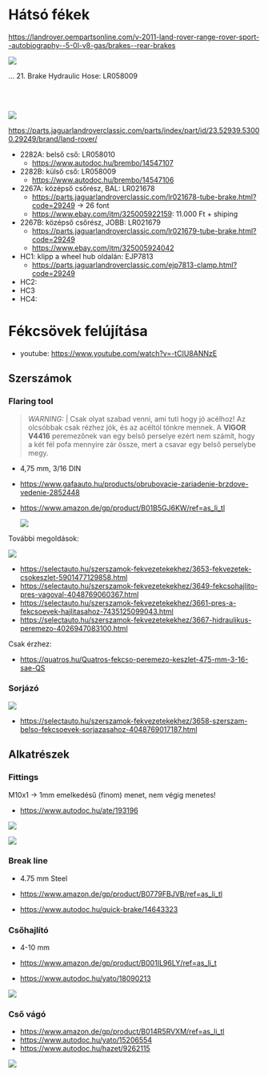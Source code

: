 



# Hátsó fékek

https://landrover.oempartsonline.com/v-2011-land-rover-range-rover-sport--autobiography--5-0l-v8-gas/brakes--rear-brakes

![](docs/image-2025-03-27-22-51-49.png)




...
21. Brake Hydraulic Hose: LR058009


<br>
<br>

![](docs/image-2025-03-27-23-36-34.png)

https://parts.jaguarlandroverclassic.com/parts/index/part/id/23.52939.53000.29249/brand/land-rover/

* 2282A: belső cső:  LR058010
  * https://www.autodoc.hu/brembo/14547107
* 2282B: külső cső: LR058009
  * https://www.autodoc.hu/brembo/14547106
* 2267A: középső csőrész, BAL: LR021678
  * https://parts.jaguarlandroverclassic.com/lr021678-tube-brake.html?code=29249 -> 26 font
  * https://www.ebay.com/itm/325005922159: 11.000 Ft + shiping
* 2267B: középső csőrész, JOBB: LR021679
  * https://parts.jaguarlandroverclassic.com/lr021679-tube-brake.html?code=29249
  * https://www.ebay.com/itm/325005924042
* HC1: klipp a wheel hub oldalán: EJP7813
  * https://parts.jaguarlandroverclassic.com/ejp7813-clamp.html?code=29249
* HC2:
* HC3
* HC4:



# Fékcsövek felújítása

* youtube:  https://www.youtube.com/watch?v=-tCIU8ANNzE

## Szerszámok 
### Flaring tool

>*WARNING:* | Csak olyat szabad venni, ami tuti hogy jó acélhoz! Az olcsóbbak csak rézhez jók, és az acéltól tönkre mennek. A **VIGOR V4416** peremezőnek van egy belső perselye ezért nem számít, hogy a két fél pofa mennyire zár össze, mert a csavar egy belső perselybe megy. 


* 4,75 mm, 3/16 DIN
  
* https://www.gafaauto.hu/products/obrubovacie-zariadenie-brzdove-vedenie-2852448
* https://www.amazon.de/gp/product/B01B5GJ6KW/ref=as_li_tl
  
  ![](docs/img22025-03-31-21-50-08img1.png)


További megoldások: 

![](docs/image-2025-04-19-20-27-00.png)

* https://selectauto.hu/szerszamok-fekvezetekekhez/3653-fekvezetek-csokeszlet-5901477129858.html
* https://selectauto.hu/szerszamok-fekvezetekekhez/3649-fekcsohajlito-pres-vagoval-4048769060367.html
* https://selectauto.hu/szerszamok-fekvezetekekhez/3661-pres-a-fekcsoevek-hajlitasahoz-7435125099043.html
* https://selectauto.hu/szerszamok-fekvezetekekhez/3667-hidraulikus-peremezo-4026947083100.html



Csak érzhez: 
* https://quatros.hu/Quatros-fekcso-peremezo-keszlet-475-mm-3-16-sae-QS


### Sorjázó

![](docs/image-2025-04-19-20-24-59.png)
* https://selectauto.hu/szerszamok-fekvezetekekhez/3658-szerszam-belso-fekcsoevek-sorjazasahoz-4048769017187.html



## Alkatrészek
### Fittings

M10x1 -> 1mm emelkedésű (finom) menet, nem végig menetes!

* https://www.autodoc.hu/ate/193196

![](docs/img22025-03-31-22-10-56img1.png)

![](docs/img22025-03-31-22-07-19img1.png)




### Break line
* 4.75 mm Steel
  
* https://www.amazon.de/gp/product/B0779FBJVB/ref=as_li_tl
* https://www.autodoc.hu/quick-brake/14643323


### Csőhajlító
* 4-10 mm

* https://www.amazon.de/gp/product/B001IL96LY/ref=as_li_t
* https://www.autodoc.hu/yato/18090213

![](docs/img22025-03-31-21-54-48img1.png)


### Cső vágó

* https://www.amazon.de/gp/product/B014R5RVXM/ref=as_li_tl
* https://www.autodoc.hu/yato/15206554
* https://www.autodoc.hu/hazet/9262115

![](docs/img22025-03-31-21-56-00img1.png)
